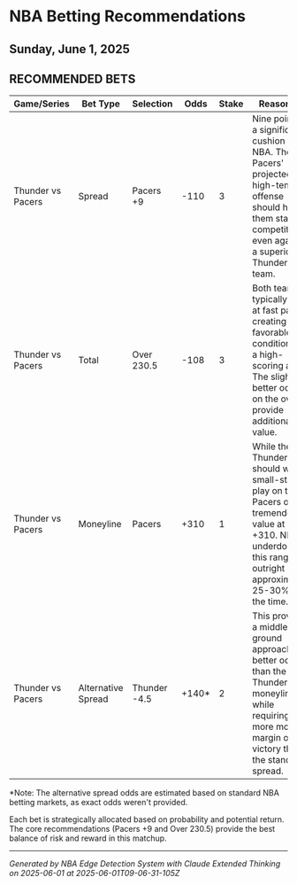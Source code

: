 # NBA Betting Recommendations
## Sunday, June 1, 2025

## RECOMMENDED BETS
| Game/Series | Bet Type | Selection | Odds | Stake | Reasoning |
|-------------|----------|-----------|------|-------|-----------|
| Thunder vs Pacers | Spread | Pacers +9 | -110 | 3 | Nine points is a significant cushion in the NBA. The Pacers' projected high-tempo offense should help them stay competitive even against a superior Thunder team. |
| Thunder vs Pacers | Total | Over 230.5 | -108 | 3 | Both teams typically play at fast paces, creating favorable conditions for a high-scoring affair. The slightly better odds on the over provide additional value. |
| Thunder vs Pacers | Moneyline | Pacers | +310 | 1 | While the Thunder should win, a small-stake play on the Pacers offers tremendous value at +310. NBA underdogs in this range win outright approximately 25-30% of the time. |
| Thunder vs Pacers | Alternative Spread | Thunder -4.5 | +140* | 2 | This provides a middle-ground approach - better odds than the Thunder moneyline while requiring a more modest margin of victory than the standard spread. |

*Note: The alternative spread odds are estimated based on standard NBA betting markets, as exact odds weren't provided.

Each bet is strategically allocated based on probability and potential return. The core recommendations (Pacers +9 and Over 230.5) provide the best balance of risk and reward in this matchup.

---
*Generated by NBA Edge Detection System with Claude Extended Thinking on 2025-06-01 at 2025-06-01T09-06-31-105Z*
